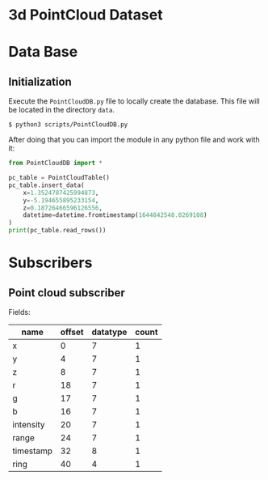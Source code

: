 # 3d PointCloud Dataset

# Data Base

## Initialization

Execute the `PointCloudDB.py` file to locally create the database. This file will be located in the directory `data`.

```shell
$ python3 scripts/PointCloudDB.py
```

After doing that you can import the module in any python file and work with it:

```Python
from PointCloudDB import *

pc_table = PointCloudTable()
pc_table.insert_data(
    x=1.3524787425994873,
    y=-5.194655895233154,
    z=0.18726466596126556,
    datetime=datetime.fromtimestamp(1644842548.0269108)
)
print(pc_table.read_rows())
```

# Subscribers

## Point cloud subscriber

Fields: 

| name | offset | datatype | count |
| --- | --- | --- | --- |
| x | 0 | 7 | 1 |
| y | 4 | 7 | 1 |
| z | 8 | 7 | 1 |
| r | 18 | 7 | 1 |
| g | 17 | 7 | 1 |
| b | 16 | 7 | 1 |
| intensity | 20 | 7 | 1 |
| range | 24 | 7 | 1 |
| timestamp | 32 | 8 | 1 |
| ring | 40 | 4 | 1 |
